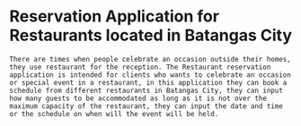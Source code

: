 # Reservation Application for Restaurants located in Batangas City

    There are times when people celebrate an occasion outside their homes, they use restaurant for the reception. The Restaurant reservation application is intended for clients who wants to celebrate an occasion or special event in a restaurant, in this application they can book a schedule from different restaurants in Batangas City, they can input how many guests to be accommodated as long as it is not over the maximum capacity of the restaurant, they can input the date and time or the schedule on when will the event will be held.
